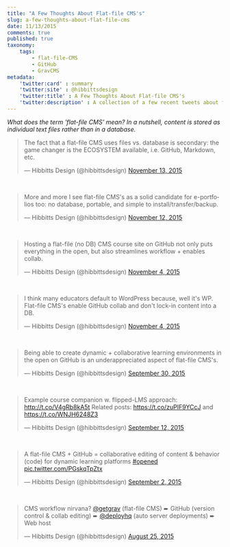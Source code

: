 ```yaml
---
title: "A Few Thoughts About Flat-file CMS's"
slug: a-few-thoughts-about-flat-file-cms
date: 11/13/2015
comments: true
published: true
taxonomy:
    tags:
        - flat-file-CMS
        - GitHub
        - GravCMS
metadata:
    'twitter:card' : summary
    'twitter:site' : @hibbittsdesign
    'twitter:title' : A Few Thoughts About Flat-file CMS's
    'twitter:description' : A collection of a few recent tweets about flat-file CMS's.
---
```


_What does the term 'flat-file CMS' mean? In a nutshell, content is stored as individual text files rather than in a database._

<blockquote class="twitter-tweet" lang="en"><p lang="en" dir="ltr">The fact that a flat-file CMS uses files vs. database is secondary: the game changer is the ECOSYSTEM available, i.e. GitHub, Markdown, etc.</p>&mdash; Hibbitts Design (@hibbittsdesign) <a href="https://twitter.com/hibbittsdesign/status/665245264379187201">November 13, 2015</a></blockquote>
<script async src="//platform.twitter.com/widgets.js" charset="utf-8"></script>
<br>
<blockquote class="twitter-tweet" lang="en"><p lang="en" dir="ltr">More and more I see flat-file CMS&#39;s as a solid candidate for e-portfolios too: no database, portable, and simple to install/transfer/backup.</p>&mdash; Hibbitts Design (@hibbittsdesign) <a href="https://twitter.com/hibbittsdesign/status/664853954887421955">November 12, 2015</a></blockquote>
<script async src="//platform.twitter.com/widgets.js" charset="utf-8"></script>
<br>
<blockquote class="twitter-tweet" lang="en"><p lang="en" dir="ltr">Hosting a flat-file (no DB) CMS course site on GitHub not only puts everything in the open, but also streamlines workflow + enables collab.</p>&mdash; Hibbitts Design (@hibbittsdesign) <a href="https://twitter.com/hibbittsdesign/status/662030545250029568">November 4, 2015</a></blockquote>
<script async src="//platform.twitter.com/widgets.js" charset="utf-8"></script>
<br>
<blockquote class="twitter-tweet" lang="en"><p lang="en" dir="ltr">I think many educators default to WordPress because, well it&#39;s WP. Flat-file CMS&#39;s enable GitHub collab and don&#39;t lock-in content into a DB.</p>&mdash; Hibbitts Design (@hibbittsdesign) <a href="https://twitter.com/hibbittsdesign/status/662027952641736704">November 4, 2015</a></blockquote>
<script async src="//platform.twitter.com/widgets.js" charset="utf-8"></script>
<br>
<blockquote class="twitter-tweet" lang="en"><p lang="en" dir="ltr">Being able to create dynamic + collaborative learning environments in the open on GitHub is an underappreciated aspect of flat-file CMS&#39;s.</p>&mdash; Hibbitts Design (@hibbittsdesign) <a href="https://twitter.com/hibbittsdesign/status/649336394276429825">September 30, 2015</a></blockquote>
<script async src="//platform.twitter.com/widgets.js" charset="utf-8"></script>
<br>
<blockquote class="twitter-tweet" lang="en"><p lang="en" dir="ltr">Example course companion w. flipped-LMS approach: <a href="http://t.co/V4gRb8kA5t">http://t.co/V4gRb8kA5t</a> Related posts: <a href="https://t.co/zuPIF9YCcJ">https://t.co/zuPIF9YCcJ</a> and <a href="https://t.co/WNJH6248Z3">https://t.co/WNJH6248Z3</a></p>&mdash; Hibbitts Design (@hibbittsdesign) <a href="https://twitter.com/hibbittsdesign/status/642849942134886400">September 12, 2015</a></blockquote>
<script async src="//platform.twitter.com/widgets.js" charset="utf-8"></script>
<br>
<blockquote class="twitter-tweet" lang="en"><p lang="en" dir="ltr">A flat-file CMS + GitHub = collaborative editing of content &amp; behavior (code) for dynamic learning platforms <a href="https://twitter.com/hashtag/opened?src=hash">#opened</a> <a href="http://t.co/PGskqTpZtx">pic.twitter.com/PGskqTpZtx</a></p>&mdash; Hibbitts Design (@hibbittsdesign) <a href="https://twitter.com/hibbittsdesign/status/639142569918640128">September 2, 2015</a></blockquote>
<script async src="//platform.twitter.com/widgets.js" charset="utf-8"></script>
<br>
<blockquote class="twitter-tweet" lang="en"><p lang="en" dir="ltr">CMS workflow nirvana? <a href="https://twitter.com/getgrav">@getgrav</a> (flat-file CMS) ➨ GitHub (version control &amp; collab editing) ➨ <a href="https://twitter.com/deployhq">@deployhq</a> (auto server deployments) ➨ Web host</p>&mdash; Hibbitts Design (@hibbittsdesign) <a href="https://twitter.com/hibbittsdesign/status/636230420086984705">August 25, 2015</a></blockquote>
<script async src="//platform.twitter.com/widgets.js" charset="utf-8"></script>
